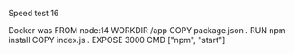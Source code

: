 Speed test 16


Docker was
FROM node:14
WORKDIR /app
COPY package.json .
RUN npm install
COPY index.js .
EXPOSE 3000
CMD ["npm", "start"]
